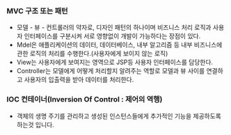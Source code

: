 ### MVC 구조 또는 패턴
- 모델 - 뷰 - 컨트롤러의 약자로, 디자인 패턴의 하나이며 비즈니스 처리 로직과 사용자 인터페이스를 구분시켜 서로 영향없이 개발이 가능하다는 장점이 있다.<br>
- Mdel은 애플리케이션의 데이터, 데이터베이스, 내부 알고리즘 등 내부 비즈니스에 관한 로직의 처리를 수행한다.(사용자에게 보이지 않는 로직)
- View는 사용자에게 보여지는 영역으로 JSP등 사용자 인터페이스를 담당한다.
- Controller는 모델에게 어떻게 처리할지 알려주는 역할로 모델과 뷰 사이를 연결하고 사용자의 입출력을 받아 데이터를 처리한다.

### IOC 컨테이너(Inversion Of Control : 제어의 역행)
- 객체의 생명 주기를 관리하고 생성된 인스턴스들에게 추가적인 기능을 제공하도록 하는것 입니다.
